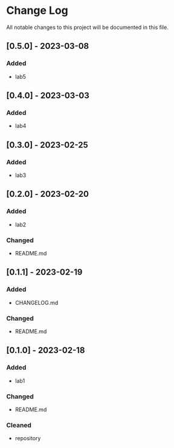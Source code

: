# Change Log
All notable changes to this project will be documented in this file.

## [0.5.0] - 2023-03-08
### Added
- lab5

## [0.4.0] - 2023-03-03
### Added
- lab4

## [0.3.0] - 2023-02-25
### Added
- lab3

## [0.2.0] - 2023-02-20
### Added
- lab2
### Changed
- README.md

## [0.1.1] - 2023-02-19
### Added
- CHANGELOG.md
### Changed
- README.md

## [0.1.0] - 2023-02-18
### Added
- lab1
### Changed
- README.md
### Cleaned
- repository
